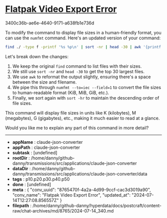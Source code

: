 # [Flatpak Video Export Error](https://claude.ai/chat/8765470f-4a2a-4d99-9ccf-cac3d3019a90)

3400c36b-ae6e-4640-9171-a638fb1e736d

 To modify the command to display file sizes in a human-friendly format, you can use the `numfmt` command. Here's an updated version of your command:

```bash
find ./ -type f -printf '%s %p\n' | sort -nr | head -30 | awk '{printf "%s %s\n", $1, $2}' | numfmt --to=iec --field=1 | sort -hr
```

Let's break down the changes:

1. We keep the original `find` command to list files with their sizes.
2. We still use `sort -nr` and `head -30` to get the top 30 largest files.
3. We use `awk` to reformat the output slightly, ensuring there's a space between the size and filename.
4. We pipe this through `numfmt --to=iec --field=1` to convert the file sizes to human-readable format (KiB, MiB, GiB, etc.).
5. Finally, we sort again with `sort -hr` to maintain the descending order of file sizes.

This command will display file sizes in units like K (kilobytes), M (megabytes), G (gigabytes), etc., making it much easier to read at a glance.

Would you like me to explain any part of this command in more detail?

---

* **appName** : claude-json-converter
* **appPath** : claude-json-converter
* **subtask** : [undefined]
* **rootDir** : /home/danny/github-danny/transmissions/src/applications/claude-json-converter
* **dataDir** : /home/danny/github-danny/transmissions/src/applications/claude-json-converter/data
* **tags** : p10.p20.p30.p40.p50
* **done** : [undefined]
* **meta** : {
  "conv_uuid": "8765470f-4a2a-4d99-9ccf-cac3d3019a90",
  "conv_name": "Flatpak Video Export Error",
  "updated_at": "2024-07-14T12:27:08.856557Z"
}
* **filepath** : /home/danny/github-danny/hyperdata/docs/postcraft/content-raw/chat-archives/md/8765/2024-07-14_340.md